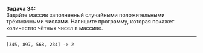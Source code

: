 **Задача 34:**   
Задайте массив заполненный случайными положительными трёхзначными числами. Напишите программу, которая покажет количество чётных чисел в массиве.
___
```
[345, 897, 568, 234] -> 2
```